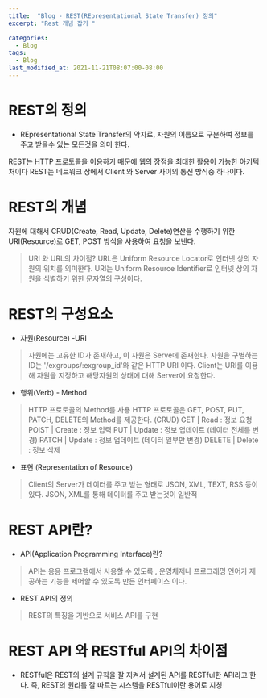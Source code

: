 ```yaml
---
title:  "Blog - REST(REpresentational State Transfer) 정의"
excerpt: "Rest 개념 잡기 "

categories:
  - Blog
tags:
  - Blog
last_modified_at: 2021-11-21T08:07:00-08:00
---
```


# REST의 정의 
 - REpresentational State Transfer의 약자로, 
자원의 이름으로 구분하여 정보를 주고 받을수 있는 모든것을 의미 한다. 

REST는 HTTP 프로토콜을 이용하기 때문에 웹의 장점을 최대한 활용이 가능한 아키텍처이다 
REST는 네트워크 상에서 Client 와 Server 사이의 통신 방식중 하나이다. 

# REST의 개념 
자원에 대해서 CRUD(Create, Read, Update, Delete)연산을 수행하기 위한 URI(Resource)로 
GET, POST 방식을 사용하여 요청을 보낸다.
> URI 와 URL의 차이점?
  URL은 Uniform Resource Locator로 인터넷 상의 자원의 위치를 의미한다. 
  URI는 Uniform Resource Identifier로 인터넷 상의 자원을 식별하기 위한 문자열의 구성이다. 

# REST의 구성요소 
 - 자원(Resource) -URI
  > 자원에는 고유한 ID가 존재하고, 이 자원은 Serve에 존재한다.
  > 자원을 구별하는 ID는 '/exgroups/:exgroup_id'와 같은 HTTP URI 이다.
  > Client는 URI를 이용해 자원을 지정하고 해당자원의 상태에 대해 Server에 요청한다. 

 - 행위(Verb) - Method
  > HTTP 프로토콜의 Method를 사용
  > HTTP 프로토콜은 GET, POST, PUT, PATCH, DELETE의 Method를 제공한다. (CRUD)
  GET | Read : 정보 요청
  POIST | Create : 정보 입력
  PUT | Update : 정보 업데이트 (데이터 전체를 변경)
  PATCH | Update : 정보 업데이트 (데이터 일부만 변경)
  DELETE | Delete : 정보 삭제

  - 표현 (Representation of Resource)
   > Client의 Server가 데이터를 주고 받는 형태로 JSON, XML, TEXT, RSS 등이 있다.
   > JSON, XML를 통해 데이터를 주고 받는것이 일반적

# REST API란?
 - API(Application Programming Interface)란?
  > API는 응용 프로그램에서 사용할 수 있도록 , 운영체제나 프로그래밍 언어가 제공하는 기능을 제어할 수 있도록 만든 인터페이스 이다. 
 - REST API의 정의 
  > REST의 특징을 기반으로 서비스 API를 구현

# REST API 와 RESTful API의 차이점 
 - RESTful은 REST의 설계 규칙을 잘 지켜서 설계된 API를 RESTful한 API라고 한다. 
 즉, REST의 원리를 잘 따르는 시스템을 RESTful이란 용어로 지칭